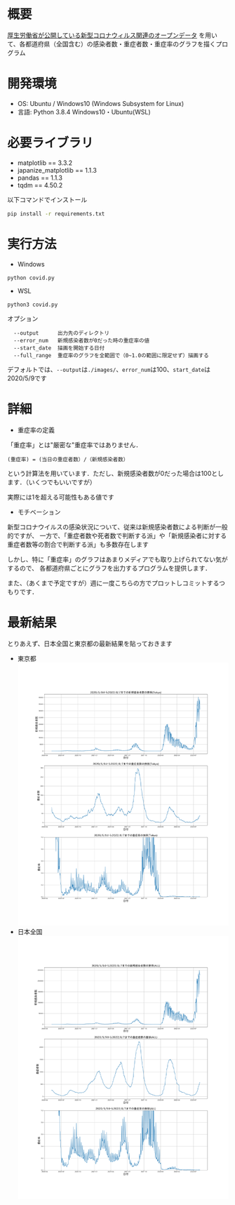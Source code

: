 # 概要
[厚生労働省が公開している新型コロナウィルス関連のオープンデータ](https://covid19.mhlw.go.jp/) を用いて、各都道府県（全国含む）の感染者数・重症者数・重症率のグラフを描くプログラム
# 開発環境
- OS: Ubuntu / Windows10 (Windows Subsystem for Linux)
- 言語: Python 3.8.4
Windows10・Ubuntu(WSL)
# 必要ライブラリ
- matplotlib == 3.3.2
- japanize_matplotlib == 1.1.3
- pandas == 1.1.3
- tqdm == 4.50.2

以下コマンドでインストール
```bash
pip install -r requirements.txt
```

# 実行方法
- Windows
```
python covid.py
```
- WSL
```
python3 covid.py
```
オプション
```
  --output      出力先のディレクトリ
  --error_num   新規感染者数が0だった時の重症率の値
  --start_date  描画を開始する日付
  --full_range  重症率のグラフを全範囲で（0~1.0の範囲に限定せず）描画する
```
デフォルトでは、`--output`は`./images/`、`error_num`は100、`start_date`は2020/5/9です
# 詳細
- 重症率の定義

「重症率」とは"厳密な"重症率ではありません．

`(重症率) = (当日の重症者数）/（新規感染者数）`

という計算法を用いています．ただし、新規感染者数が0だった場合は100とします．（いくつでもいいですが）

実際には1を超える可能性もある値です

- モチベーション

新型コロナウイルスの感染状況について、従来は新規感染者数による判断が一般的ですが、
一方で、「重症者数や死者数で判断する派」や「新規感染者に対する重症者数等の割合で判断する派」も多数存在します

しかし、特に「重症率」のグラフはあまりメディアでも取り上げられてない気がするので、
各都道府県ごとにグラフを出力するプログラムを提供します．

また、（あくまで予定ですが）週に一度こちらの方でプロットしコミットするつもりです．

# 最新結果
とりあえず、日本全国と東京都の最新結果を貼っておきます

- 東京都
![tokyo](images/Tokyo.png)
- 日本全国
![All](images/ALL.png)


